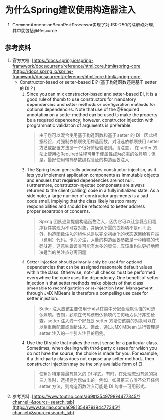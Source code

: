# 为什么Spring建议使用构造器注入
1. CommonAnnotationBeanPostProcessor实现了对JSR-250的注解的处理，其中就包括@Resource



## 参考资料
1. 官方文档: [https://docs.spring.io/spring-framework/docs/current/reference/html/core.html#spring-core](https://docs.spring.io/spring-framework/docs/current/reference/html/core.html#spring-core)
    + Constructor-based or setter-based DI? (基于构造函数还是基于 setter 的 DI？)
       1. Since you can mix constructor-based and setter-based DI, it is a good rule of thumb to use constructors for mandatory dependencies and setter methods or configuration methods for optional dependencies. Note that use of the @Required annotation on a setter method can be used to make the property be a required dependency; however, constructor injection with programmatic validation of arguments is preferable.
          > 由于您可以混合使用基于构造函数和基于 setter 的 DI，因此根据经验，对强制依赖项使用构造函数，对可选依赖项使用 setter 方法或配置方法是一个很好的经验法则。请注意， 在 setter 方法上使用@Required注释可用于使属性成为必需的依赖项；但是，最好使用带有参数编程验证的构造函数注入
       2. The Spring team generally advocates constructor injection, as it lets you implement application components as immutable objects and ensures that required dependencies are not null. Furthermore, constructor-injected components are always returned to the client (calling) code in a fully initialized state. As a side note, a large number of constructor arguments is a bad code smell, implying that the class likely has too many responsibilities and should be refactored to better address proper separation of concerns.
          > Spring 团队通常提倡构造函数注入，因为它可以让您将应用程序组件实现为不可变对象，并确保所需的依赖项不是null. 此外，构造函数注入的组件总是以完全初始化的状态返回给客户端（调用）代码。作为旁注，大量的构造函数参数是一种糟糕的代码味道，这意味着该类可能有太多的责任，应该重构以更好地解决适当的关注点分离问题
       3. Setter injection should primarily only be used for optional dependencies that can be assigned reasonable default values within the class. Otherwise, not-null checks must be performed everywhere the code uses the dependency. One benefit of setter injection is that setter methods make objects of that class amenable to reconfiguration or re-injection later. Management through JMX MBeans is therefore a compelling use case for setter injection.
          > Setter 注入应该主要仅用于可以在类中分配合理默认值的可选依赖项。否则，必须在代码使用依赖项的任何地方执行非空检查。setter 注入的一个好处是 setter 方法使该类的对象可以在以后重新配置或重新注入。因此，通过JMX MBean 进行管理是 setter 注入的一个引人注目的用例。
       4. Use the DI style that makes the most sense for a particular class. Sometimes, when dealing with third-party classes for which you do not have the source, the choice is made for you. For example, if a third-party class does not expose any setter methods, then constructor injection may be the only available form of DI.
          > 使用对特定类最有意义的 DI 样式。有时，在处理您没有源的第三方类时，选择是为您做出的。例如，如果第三方类不公开任何 setter 方法，则构造函数注入可能是 DI 的唯一可用形式。
2. 参考资料: [https://www.toutiao.com/a6981354979894477345/?channel=&source=search_tab](https://www.toutiao.com/a6981354979894477345/?channel=&source=search_tab)